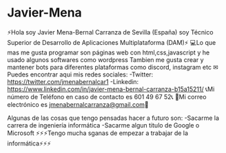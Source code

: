 # Javier-Mena
<!-- Jmenabc / curriculum es un repositorio donde podras encontrate con mi curriculum -->
⚡Hola soy Javier Mena-Bernal Carranza de Sevilla (España) soy Técnico Superior de Desarrollo de Aplicaciones Multiplataforma (DAM)⚡
💻Lo que mas me gusta programar son páginas web con html,css,javascript y he usado algunos softwares como wordpress
Tambien me gusta crear y mantener bots para diferentes plataformas como discord, instagram etc
✉Puedes encontrar aqui mis redes sociales:
    -Twitter: https://twitter.com/jmenabernalcar1
    -Linkedin: https://www.linkedin.com/in/javier-mena-bernal-carranza-b15a15211/
📞Mi número de Teléfono en caso de contacto es 601 49 67 52📞
📧Mi correo electrónico es jmenabernalcarranza@gmail.com📧

Algunas de las cosas que tengo pensadas hacer a futuro son:
  -Sacarme la carrera de ingeniería informática
  -Sacarme algun titulo de Google o Microsoft
⚡⚡⚡Tengo mucha sganas de empezar a trabajar de la informática⚡⚡⚡
